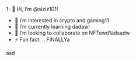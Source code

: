 1- 👋 Hi, I’m @alziz101!
- 👀 I’m interested in crypto and gaming11
- 🌱 I’m currently learning dadaw!
- 💞️ I’m looking to collaborate on NFTewd1adsadw
- ⚡ Fun fact: .. FINALLYa
<!---aaaad
alziz101/alziz101 is a ✨ special ✨ repository be1cause its `README.md` (this file) appears on your GitHub profile.
You can click the Preview link to take a look at your changes.!
--->asd

